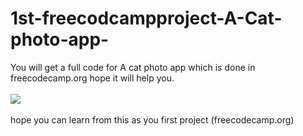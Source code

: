 <h1> 1st-freecodcampproject-A-Cat-photo-app-</h1>
You will get a full code for A cat photo app which is done in freecodecamp.org hope it will help you.
<br>
<br>
<img src="https://cdn.freecodecamp.org/curriculum/cat-photo-app/relaxing-cat.jpg">
<br>
<br>
hope you can learn from this as you first project (freecodecamp.org)
